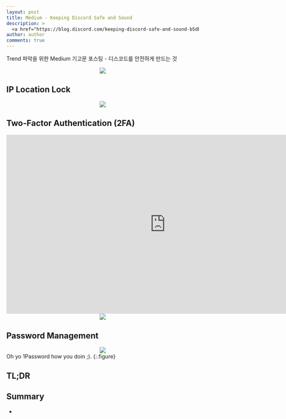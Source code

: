 ```yaml
---
layout: post
title: Medium - Keeping Discord Safe and Sound
description: >
  <a href="https://blog.discord.com/keeping-discord-safe-and-sound-b5db96fbadb3"> 원문 - Nelly </a>
author: author
comments: true
---
```


Trend 파악을 위한 Medium 기고문 포스팅 - 디스코드를 안전하게 만드는 것

<center>
<img src="https://miro.medium.com/max/2000/1*3OggM6F_l-K-0l2oSBzRpw.png"/>
</center>

## IP Location Lock

<center>
<img src="https://miro.medium.com/max/1400/0*YgHLiaLsff1GChRR.png"/>
</center>

## Two-Factor Authentication (2FA)

<iframe width="832" height="468" src="https://www.youtube.com/embed/QEu4w4FAGTw" frameborder="0" allow="accelerometer; autoplay; encrypted-media; gyroscope; picture-in-picture" allowfullscreen></iframe>

<center>
<img src="https://miro.medium.com/max/1400/0*AdOqn9Cv1_SnKDPQ.png"/>
</center>

## Password Management

<center>
<img src="https://miro.medium.com/max/1400/0*RessuaebtzxdDBRQ.png"/>
</center>
Oh yo 1Password how you doin ;).
{:.figure}

## TL;DR

## Summary
*
